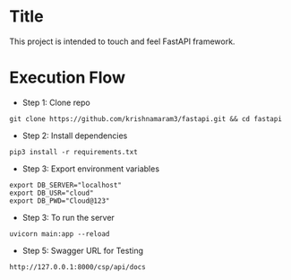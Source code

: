 # Title
This project is intended to touch and feel FastAPI framework.

# Execution Flow
* Step 1: Clone repo
```
git clone https://github.com/krishnamaram3/fastapi.git && cd fastapi
```
* Step 2: Install dependencies
```
pip3 install -r requirements.txt
```
* Step 3: Export environment variables
```
export DB_SERVER="localhost"
export DB_USR="cloud"
export DB_PWD="Cloud@123"
```
* Step 3: To run the server
```
uvicorn main:app --reload
```
* Step 5: Swagger URL for Testing
```
http://127.0.0.1:8000/csp/api/docs
```
